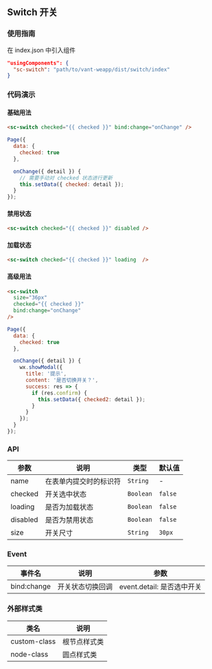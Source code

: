 ## Switch 开关

### 使用指南
在 index.json 中引入组件
```json
"usingComponents": {
  "sc-switch": "path/to/vant-weapp/dist/switch/index"
}
```

### 代码演示

#### 基础用法
```html
<sc-switch checked="{{ checked }}" bind:change="onChange" />
```

```javascript
Page({
  data: {
    checked: true
  },

  onChange({ detail }) {
    // 需要手动对 checked 状态进行更新
    this.setData({ checked: detail });
  }
});
```

#### 禁用状态
```html
<sc-switch checked="{{ checked }}" disabled />
```

#### 加载状态
```html
<sc-switch checked="{{ checked }}" loading  />
```

#### 高级用法
```html
<sc-switch
  size="36px"
  checked="{{ checked }}"
  bind:change="onChange"
/>
```

```js
Page({
  data: {
    checked: true
  },

  onChange({ detail }) {
    wx.showModal({
      title: '提示',
      content: '是否切换开关？',
      success: res => {
        if (res.confirm) {
          this.setData({ checked2: detail });
        }
      }
    });
  }
});
```

### API

| 参数 | 说明 | 类型 | 默认值 |
|------|------|------|-------|
| name | 在表单内提交时的标识符 | `String` | - |
| checked | 开关选中状态 | `Boolean` | `false` |
| loading | 是否为加载状态 | `Boolean` | `false` |
| disabled | 是否为禁用状态 | `Boolean` | `false` |
| size | 开关尺寸 | `String` | `30px` |

### Event

| 事件名 | 说明 | 参数 |
|------|------|------|
| bind:change | 开关状态切换回调 | event.detail: 是否选中开关 |

### 外部样式类

| 类名 | 说明 |
|------|------|
| custom-class | 根节点样式类 |
| node-class | 圆点样式类 |

